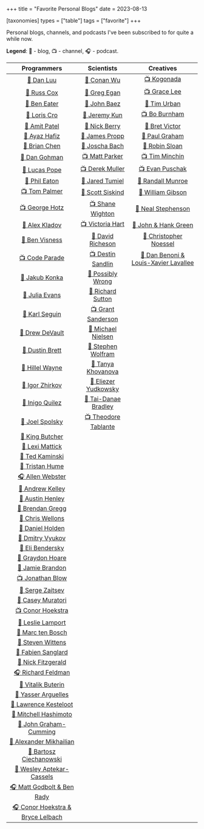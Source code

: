 +++
title = "Favorite Personal Blogs"
date = 2023-08-13

[taxonomies]
types = ["table"]
tags = ["favorite"]
+++

Personal blogs, channels, and podcasts I've been subscribed to for quite a while now.

<!-- more -->

**Legend**: 💭 - blog, 📺 - channel, 🎧 - podcast.

|                              Programmers                              |                               Scientists                               |                           Creatives                            |
|:---------------------------------------------------------------------:|:----------------------------------------------------------------------:|:--------------------------------------------------------------:|
|             [💭 Dan Luu](https://www.patreon.com/danluu)              |                  [💭 Conan Wu](https://conanwu.com/)                   |          [📺 Kogonada](https://kogonada.com/archive)           |
|               [💭 Russ Cox](https://research.swtch.com)               |   [💭 Greg Egan](https://www.gregegan.net/BIBLIOGRAPHY/Online.html)    | [📺 Grace Lee](https://www.youtube.com/@WhatsSoGreatAboutThat) |
|           [💭 Ben Eater](https://www.youtube.com/@BenEater)           |       [💭 John Baez](https://math.ucr.edu/home/baez/README.html)       |        [💭 Tim Urban](https://waitbutwhy.com/archive/)         |
|               [💭 Loris Cro](https://kristoff.it/blog/)               |                 [💭 Jeremy Kun](https://jeremykun.com)                 |      [📺 Bo Burnham](https://www.youtube.com/@boburnham)       |
|             [💭 Amit Patel](https://amitp.blogspot.com/)              |          [💭 Nick Berry](https://datagenetics.com/blog.html)           |            [💭 Bret Victor](http://worrydream.com)             |
|                [💭 Ayaz Hafiz](https://ayazhafiz.com)                 |          [💭 James Propp](https://mathenchant.wordpress.com/)          |     [💭 Paul Graham](http://paulgraham.com/articles.html)      |
|              [💭 Brian Chen](https://blog.vero.site/all)              |                    [💭 Joscha Bach](http://bach.ai)                    |         [💭 Robin Sloan](https://www.robinsloan.com/)          |
|           [💭 Dan Gohman](https://blog.sunfishcode.online/)           |        [📺 Matt Parker](https://www.youtube.com/@standupmaths)         |     [📺 Tim Minchin](https://www.youtube.com/@TimMinchin)      |
|               [💭 Lucas Pope](https://www.dukope.com/)                |         [📺 Derek Muller](https://www.youtube.com/@veritasium)         |    [📺 Evan Puschak](https://www.youtube.com/@Nerdwriter1)     |
|             [💭 Phil Eaton](https://notes.eatonphil.com)              |         [💭 Jared Tumiel](https://jaredtumiel.github.io/blog/)         |         [💭 Randall Munroe](https://xkcd.com/archive/)         |
|         [📺 Tom Palmer](https://www.youtube.com/@contextfree)         |        [💭 Scott Siskind](https://astralcodexten.substack.com)         |      [💭 William Gibson](https://williamgibsonbooks.com/)      |
|       [📺 George Hotz](https://www.youtube.com/@geohotarchive)        |       [📺 Shane Wighton](https://www.youtube.com/@StuffMadeHere)       |     [💭 Neal Stephenson](https://www.nealstephenson.com/)      |
|              [💭 Alex Kladov](https://matklad.github.io)              |           [📺 Victoria Hart](https://www.youtube.com/Vihart)           |       [💭 John & Hank Green](https://nerdfighteria.com)        |
|                [💭 Ben Visness](https://bvisness.me/)                 |  [💭 David Richeson](https://divisbyzero.com/blog-division-by-zero/)   |     [💭 Christopher Noessel](https://scifiinterfaces.com)      |
|         [📺 Code Parade](https://www.youtube.com/@CodeParade)         |     [📺 Destin Sandlin](https://www.youtube.com/@smartereveryday)      | [💭 Dan Benoni & Louis-Xavier Lavallee](https://growth.design) |
|              [💭 Jakub Konka](http://www.jakubkonka.com)              |        [💭 Possibly Wrong](https://possiblywrong.wordpress.com)        |                                                                |
|                   [💭 Julia Evans](https://jvns.ca)                   |          [💭 Richard Sutton](http://www.incompleteideas.net)           |                                                                |
|             [💭 Karl Seguin](https://www.openmymind.net/)             |       [📺 Grant Sanderson](https://www.youtube.com/@3blue1brown)       |                                                                |
|              [💭 Drew DeVault](https://drewdevault.com)               |           [💭 Michael Nielsen](https://michaelnielsen.org/)            |                                                                |
|              [💭 Dustin Brett](https://dustinbrett.com/)              | [💭 Stephen Wolfram](https://writings.stephenwolfram.com/all-by-date/) |                                                                |
|   [💭 Hillel Wayne](https://buttondown.email/hillelwayne/archive/)    |         [💭 Tanya Khovanova](https://www.tanyakhovanova.com/)          |                                                                |
|           [💭 Igor Zhirkov](https://rubber-duck-typing.com)           |       [💭 Eliezer Yudkowsky](https://www.yudkowsky.net/sitemap/)       |                                                                |
|              [💭 Inigo Quilez](https://iquilezles.org/)               |      [💭 Tai-Danae Bradley](https://www.math3ma.com/categories/)       |                                                                |
|          [💭 Joel Spolsky](https://www.joelonsoftware.com/)           |    [📺 Theodore Tablante](https://www.youtube.com/@BranchEducation)    |                                                                |
|                 [💭 King Butcher](https://kprotty.me)                 |                                                                        |                                                                |
|            [💭 Lexi Mattick](https://kognise.dev/writing)             |                                                                        |                                                                |
|         [💭 Ted Kaminski](https://www.tedinski.com/archive/)          |                                                                        |                                                                |
|           [💭 Tristan Hume](https://thume.ca/archive.html)            |                                                                        |                                                                |
|         [🎧 Allen Webster](https://conversations.mr4th.com/)          |                                                                        |                                                                |
|             [💭 Andrew Kelley](https://andrewkelley.me/)              |                                                                        |                                                                |
|        [💭 Austin Henley](https://austinhenley.com/blog.html)         |                                                                        |                                                                |
|        [💭 Brendan Gregg](https://www.brendangregg.com/blog/)         |                                                                        |                                                                |
|          [💭 Chris Wellons](https://nullprogram.com/index/)           |                                                                        |                                                                |
|      [💭 Daniel Holden](https://www.theorangeduck.com/page/all)       |                                                                        |                                                                |
|          [💭 Dmitry Vyukov](https://www.1024cores.net/home/)          |                                                                        |                                                                |
|    [💭 Eli Bendersky](https://eli.thegreenplace.net/archives/all/)    |                                                                        |                                                                |
|          [💭 Graydon Hoare](https://graydon2.dreamwidth.org)          |                                                                        |                                                                |
|        [💭 Jamie Brandon](https://www.scattered-thoughts.net)         |                                                                        |                                                                |
|         [📺 Jonathan Blow](https://www.youtube.com/@jblow888)         |                                                                        |                                                                |
|             [💭 Serge Zaitsev](https://zserge.com/posts/)             |                                                                        |                                                                |
|         [💭 Casey Muratori](https://www.computerenhance.com/)         |                                                                        |                                                                |
|       [📺 Conor Hoekstra](https://www.youtube.com/@code_report)       |                                                                        |                                                                |
|        [💭 Leslie Lamport](https://lamport.azurewebsites.net/)        |                                                                        |                                                                |
|            [💭 Marc ten Bosch](https://marctenbosch.com/)             |                                                                        |                                                                |
|                 [💭 Steven Wittens](https://acko.net)                 |                                                                        |                                                                |
|           [💭 Fabien Sanglard](https://fabiensanglard.net)            |                                                                        |                                                                |
|           [💭 Nick Fitzgerald](https://fitzgeraldnick.com/)           |                                                                        |                                                                |
|           [🎧 Richard Feldman](https://pod.link/1602572955)           |                                                                        |                                                                |
|               [💭 Vitalik Buterin](https://vitalik.ca)                |                                                                        |                                                                |
|             [💭 Yasser Arguelles](https://yasserarg.com/)             |                                                                        |                                                                |
|      [💭 Lawrence Kesteloot](https://www.teamten.com/lawrence/)       |                                                                        |                                                                |
|        [💭 Mitchell Hashimoto](https://mitchellh.com/writing)         |                                                                        |                                                                |
|              [💭 John Graham-Cumming](https://jgc.org/)               |                                                                        |                                                                |
|        [💭 Alexander Mikhailian](http://mikhailian.mova.org/)         |                                                                        |                                                                |
|      [💭 Bartosz Ciechanowski](https://ciechanow.ski/archives/)       |                                                                        |                                                                |
|        [💭 Wesley Aptekar-Cassels](https://blog.wesleyac.com)         |                                                                        |                                                                |
| [🎧 Matt Godbolt & Ben Rady](https://www.twoscomplement.org/#podcast) |                                                                        |                                                                |
|   [🎧 Conor Hoekstra & Bryce Lelbach](https://adspthepodcast.com/)    |                                                                        |                                                                |
